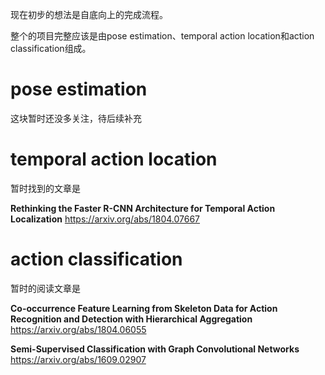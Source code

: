 现在初步的想法是自底向上的完成流程。

整个的项目完整应该是由pose estimation、temporal action location和action classification组成。

# pose estimation

这块暂时还没多关注，待后续补充

# temporal action location

暂时找到的文章是

**Rethinking the Faster R-CNN Architecture for Temporal Action Localization** https://arxiv.org/abs/1804.07667 

# action classification

暂时的阅读文章是

**Co-occurrence Feature Learning from Skeleton Data for Action Recognition and Detection with Hierarchical Aggregation** https://arxiv.org/abs/1804.06055 

**Semi-Supervised Classification with Graph Convolutional Networks** https://arxiv.org/abs/1609.02907 